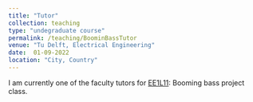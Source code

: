 ```yaml
---
title: "Tutor"
collection: teaching
type: "undegraduate course"
permalink: /teaching/BoominBassTutor
venue: "Tu Delft, Electrical Engineering"
date:  01-09-2022
location: "City, Country"
---
```


I am currently one of the faculty tutors for [EE1L11](https://cas.tudelft.nl/Education/coursedetail.php?mi=74): Booming bass project class. 
